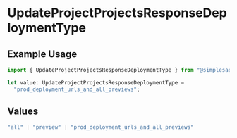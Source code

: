 # UpdateProjectProjectsResponseDeploymentType

## Example Usage

```typescript
import { UpdateProjectProjectsResponseDeploymentType } from "@simplesagar/vercel/models/updateprojectop.js";

let value: UpdateProjectProjectsResponseDeploymentType =
  "prod_deployment_urls_and_all_previews";
```

## Values

```typescript
"all" | "preview" | "prod_deployment_urls_and_all_previews"
```